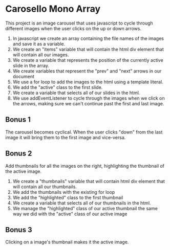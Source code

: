 # Carosello Mono Array

This project is an image carousel that uses javascript to cycle through different images when the user clicks on the up or down arrows.

1. In javascript we create an array containing the file names of the images and save it as a variable.
2. We create an "items" variable that will contain the html div element that will contain all our images.
3. We create a variable that represents the position of the currently active slide in the array.
4. We create variables that represent the "prev" and "next" arrows in our document
5. We use a for loop to add the images to the html using a template literal.
6. We add the "active" class to the first slide.
7. We create a variable that selects all of our slides in the html.
8. We use addEventListener to cycle through the images when we click on the arrows, making sure we can't continue past the first and last image.

## Bonus 1

The carousel becomes cyclical. When the user clicks "down" from the last image it will bring them to the first image and vice-versa.

## Bonus 2

Add thumbnails for all the images on the right, highlighting the thumbnail of the active image.

1. We create a "thumbnails" variable that will contain html div element that will contain all our thumbnails.
2. We add the thumbnails with the existing for loop
3. We add the "highlighted" class to the first thumbnail
4. We create a variable that selects all of our thumbnails in the html.
5. We manage the "highlighted" class of our active thumbnail the same way we did with the "active" class of our active image

## Bonus 3

Clicking on a image's thumbnail makes it the active image.